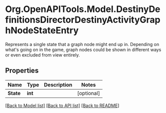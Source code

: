 # Org.OpenAPITools.Model.DestinyDefinitionsDirectorDestinyActivityGraphNodeStateEntry
Represents a single state that a graph node might end up in. Depending on what's going on in the game, graph nodes could be shown in different ways or even excluded from view entirely.

## Properties

Name | Type | Description | Notes
------------ | ------------- | ------------- | -------------
**State** | **int** |  | [optional] 

[[Back to Model list]](../README.md#documentation-for-models) [[Back to API list]](../README.md#documentation-for-api-endpoints) [[Back to README]](../README.md)

